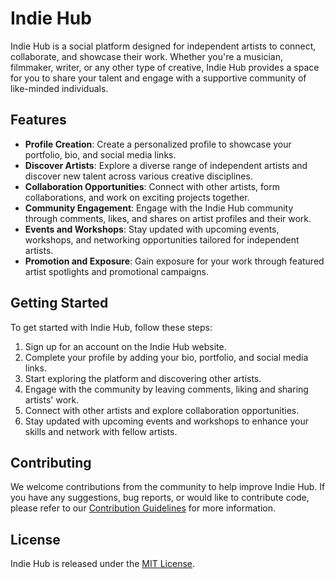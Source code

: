 # Indie Hub

Indie Hub is a social platform designed for independent artists to connect, collaborate, and showcase their work. Whether you're a musician, filmmaker, writer, or any other type of creative, Indie Hub provides a space for you to share your talent and engage with a supportive community of like-minded individuals.

## Features

- **Profile Creation**: Create a personalized profile to showcase your portfolio, bio, and social media links.
- **Discover Artists**: Explore a diverse range of independent artists and discover new talent across various creative disciplines.
- **Collaboration Opportunities**: Connect with other artists, form collaborations, and work on exciting projects together.
- **Community Engagement**: Engage with the Indie Hub community through comments, likes, and shares on artist profiles and their work.
- **Events and Workshops**: Stay updated with upcoming events, workshops, and networking opportunities tailored for independent artists.
- **Promotion and Exposure**: Gain exposure for your work through featured artist spotlights and promotional campaigns.

## Getting Started

To get started with Indie Hub, follow these steps:

1. Sign up for an account on the Indie Hub website.
2. Complete your profile by adding your bio, portfolio, and social media links.
3. Start exploring the platform and discovering other artists.
4. Engage with the community by leaving comments, liking and sharing artists' work.
5. Connect with other artists and explore collaboration opportunities.
6. Stay updated with upcoming events and workshops to enhance your skills and network with fellow artists.

## Contributing

We welcome contributions from the community to help improve Indie Hub. If you have any suggestions, bug reports, or would like to contribute code, please refer to our [Contribution Guidelines](CONTRIBUTING.md) for more information.

## License

Indie Hub is released under the [MIT License](LICENSE).
